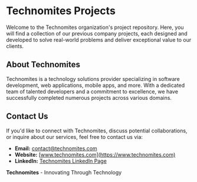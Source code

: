 # Technomites Projects

Welcome to the Technomites organization's project repository. Here, you will find a collection of our previous company projects, each designed and developed to solve real-world problems and deliver exceptional value to our clients.

## About Technomites

Technomites is a technology solutions provider specializing in software development, web applications, mobile apps, and more. With a dedicated team of talented developers and a commitment to excellence, we have successfully completed numerous projects across various domains.

<!-- ## Projects

### Project 1: Project Name

- **Description:** Briefly describe the project's purpose and goals.
- **Technologies Used:** List the technologies, programming languages, and tools utilized.
- **Key Features:** Highlight the project's key features and functionalities.
- **Screenshots:** Insert screenshots or links to the project's interface.
- **Documentation:** Provide links to detailed project documentation if available.

### Project 2: Project Name

- **Description:** Briefly describe the project's purpose and goals.
- **Technologies Used:** List the technologies, programming languages, and tools utilized.
- **Key Features:** Highlight the project's key features and functionalities.
- **Screenshots:** Insert screenshots or links to the project's interface.
- **Documentation:** Provide links to detailed project documentation if available.

### ...

(Repeat the above section for each project) -->

## Contact Us

If you'd like to connect with Technomites, discuss potential collaborations, or inquire about our services, feel free to contact us via:

- **Email:** contact@technomites.com
- **Website:** [www.technomites.com](https://www.technomites.com)
- **LinkedIn:** [Technomites LinkedIn Page](https://www.linkedin.com/company/technomites)

**Technomites** - Innovating Through Technology
